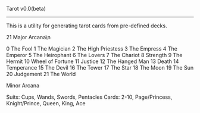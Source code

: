 Tarot v0.0(beta)
****************

This is a utility for generating tarot cards from pre-defined decks. 

21 Major Arcana\n

0	The Fool
1	The Magician
2 	The High Priestess
3	The Empress
4	The Emperor
5	The Heirophant
6	The Lovers
7	The Chariot
8	Strength
9	The Hermit
10	Wheel of Fortune
11	Justice
12	The Hanged Man
13	Death
14	Temperance
15	The Devil
16	The Tower
17	The Star
18 	The Moon
19	The Sun
20	Judgement
21	The World

Minor Arcana

Suits: Cups, Wands, Swords, Pentacles
Cards: 2-10, Page/Princess, Knight/Prince, Queen, King, Ace

